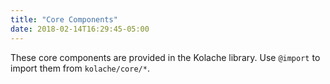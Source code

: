 ```yaml
---
title: "Core Components"
date: 2018-02-14T16:29:45-05:00
---
```


These core components are provided in the Kolache library. Use `@import` to import them from `kolache/core/*`.

